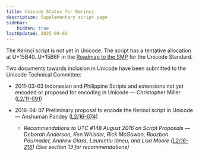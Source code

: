 ```yaml
---
title: Unicode Status for Kerinci
description: Supplementary script page
sidebar:
    hidden: true
lastUpdated: 2025-09-02
---
```


The Kerinci script is not yet in Unicode. The script has a tentative allocation at U+15B40..U+15B6F in the [Roadmap to the SMP](http://www.unicode.org/roadmaps/smp/) for the Unicode Standard.

Two documents towards inclusion in Unicode have been submitted to the Unicode Technical Committee:

- 2011-03-03 Indonesian and Philippine Scripts and extensions not yet encoded or proposed for encoding in Unicode — Christopher Miller ([L2/11-091](http://www.unicode.org/cgi-bin/GetMatchingDocs.pl?L2/11-091))

- 2016-04-07 Preliminary proposal to encode the Kerinci script in Unicode — Anshuman Pandey ([L2/16-074](http://www.unicode.org/cgi-bin/GetMatchingDocs.pl?L2/16-074))

  - _Recommendations to UTC #148 August 2016 on Script Proposals — Deborah Anderson, Ken Whistler, Rick McGowan, Roozbeh Pournader, Andrew Glass, Laurentiu Iancu, and Lisa Moore ([L2/16-216](http://www.unicode.org/cgi-bin/GetMatchingDocs.pl?L2/16-216)) (See section 13 for recommendations)_

[comment]: # (end of intro)

[comment]: # (start of blocks)



[comment]: # (end of blocks)

[comment]: # (start of chars)



[comment]: # (end of chars)

[comment]: # (start of rest)


